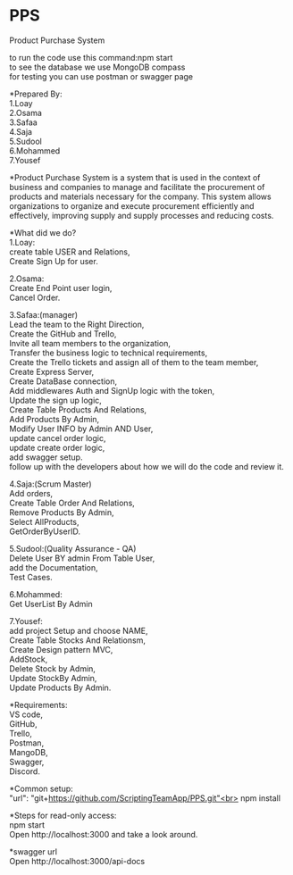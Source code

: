 # PPS
Product Purchase System 

to run the code use this command:npm start<br>
to see the database we use MongoDB compass<br>
for testing you can use postman or swagger page <br>

*Prepared By:<br>
1.Loay<br>
2.Osama<br>
3.Safaa<br>
4.Saja<br>
5.Sudool<br>
6.Mohammed<br>
7.Yousef<br>

*Product Purchase System is a system that is used in the context of business and companies to manage and facilitate the procurement of products and materials necessary for the company. This system allows organizations to organize and execute procurement efficiently and effectively, improving supply and supply processes and reducing costs.<br>

*What did we do?<br>
1.Loay:<br>
create table USER and Relations,<br>
Create Sign Up for user.<br>

2.Osama:<br>
Create End Point user login,<br>
Cancel Order.<br>

3.Safaa:(manager)<br>
Lead the team to the Right Direction,<br>
Create the GitHub and Trello,<br>
Invite all team members to the organization,<br>
Transfer the business logic to technical requirements, <br>
Create the Trello tickets and assign all of them to the team member,<br>
Create Express Server,<br>
Create DataBase connection,<br>
Add middlewares Auth and SignUp logic with the token,<br>
Update the sign up logic,<br>
Create Table Products And Relations,<br>
Add Products By Admin,<br>
Modify User INFO by Admin AND User,<br>
update cancel order logic,<br>
update create order logic,<br>
add swagger setup.<br>
follow up with the developers about how we will do the code and review it.<br>

4.Saja:(Scrum Master)<br>
Add orders,<br>
Create Table Order And Relations,<br>
Remove Products By Admin,<br>
Select AllProducts,<br>
GetOrderByUserID.<be>

5.Sudool:(Quality Assurance - QA)<br>
Delete User BY admin From Table User,<br>
add the Documentation,<br>
Test Cases.<br>

6.Mohammed:<br>
Get UserList By Admin<br>

7.Yousef:<br>
add project Setup and choose NAME,<br>
Create Table Stocks And Relationsm,<br>
Create Design pattern MVC,<br>
AddStock,<br>
Delete Stock by Admin,<br>
Update StockBy Admin,<br>
Update Products By Admin.<br>

*Requirements:<br>
VS code,<br>
GitHub,<br>
Trello,<br>
Postman,<br>
MangoDB,<br>
Swagger,<br>
Discord.<br>

*Common setup:<br>
 "url": "git+https://github.com/ScriptingTeamApp/PPS.git"<br>
 npm install<br>

 *Steps for read-only access:<br>
 npm start<br>
 Open http://localhost:3000 and take a look around.<br>
 
 *swagger url <br>
Open http://localhost:3000/api-docs<br>







